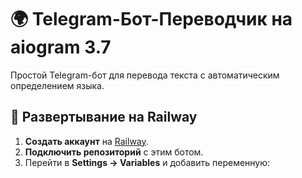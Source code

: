 # 🌍 Telegram-Бот-Переводчик на aiogram 3.7  
Простой Telegram-бот для перевода текста с автоматическим определением языка.  

## 🚀 **Развертывание на Railway**  
1. **Создать аккаунт** на [Railway](https://railway.app/).  
2. **Подключить репозиторий** с этим ботом.  
3. Перейти в **Settings → Variables** и добавить переменную:  
